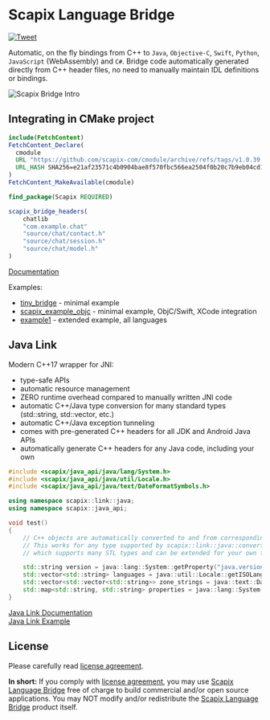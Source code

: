 ﻿# Scapix Language Bridge

[![Tweet](https://img.shields.io/twitter/url/http/shields.io.svg?style=social)](https://twitter.com/intent/tweet?text=Automatic%20bindings%20from%20C%2B%2B%20to%20Java%2C%20Objective-C%2C%20Swift%2C%20Python%2C%20JavaScript%20%28WebAssembly%29%20and%20C%23&url=https://github.com/scapix-com/scapix)

Automatic, on the fly bindings from C++ to `Java`, `Objective-C`, `Swift`, `Python`, `JavaScript` (WebAssembly) and `C#`.
Bridge code automatically generated directly from C++ header files, no need to manually maintain IDL definitions or bindings.

![Scapix Bridge Intro](https://www.scapix.com/img/scapix_intro.png)

## Integrating in CMake project

```cmake
include(FetchContent)
FetchContent_Declare(
  cmodule
  URL "https://github.com/scapix-com/cmodule/archive/refs/tags/v1.0.39.tar.gz"
  URL_HASH SHA256=e21af23571c4b0904bae8f570fbc566ea2504f0b20c7b9eb04cd1856cc6bba39
)
FetchContent_MakeAvailable(cmodule)

find_package(Scapix REQUIRED)

scapix_bridge_headers(
    chatlib
    "com.example.chat"
    "source/chat/contact.h"
    "source/chat/session.h"
    "source/chat/model.h"
)
```

[Documentation](https://www.scapix.com/)

Examples:

- [tiny_bridge](https://github.com/scapix-com/tiny_bridge) - minimal example
- [scapix_example_objc](https://github.com/scapix-com/scapix_example_objc) - minimal example, ObjC/Swift, XCode integration
- [example1](https://github.com/scapix-com/example1) - extended example, all languages

## Java Link

Modern C++17 wrapper for JNI:
- type-safe APIs
- automatic resource management
- ZERO runtime overhead compared to manually written JNI code
- automatic C++/Java type conversion for many standard types (std::string, std::vector, etc.)
- automatic C++/Java exception tunneling
- comes with pre-generated C++ headers for all JDK and Android Java APIs
- automatically generate C++ headers for any Java code, including your own

```cpp
#include <scapix/java_api/java/lang/System.h>
#include <scapix/java_api/java/util/Locale.h>
#include <scapix/java_api/java/text/DateFormatSymbols.h>

using namespace scapix::link::java;
using namespace scapix::java_api;

void test()
{
    // C++ objects are automatically converted to and from corresponding Java types.
    // This works for any type supported by scapix::link::java::convert<> interface,
    // which supports many STL types and can be extended for your own types.

    std::string version = java::lang::System::getProperty("java.version");
    std::vector<std::string> languages = java::util::Locale::getISOLanguages();
    std::vector<std::vector<std::string>> zone_strings = java::text::DateFormatSymbols::getInstance()->getZoneStrings();
    std::map<std::string, std::string> properties = java::lang::System::getProperties();
}
```

[Java Link Documentation](https://www.scapix.com/java_link)\
[Java Link Example](https://github.com/scapix-com/example2)

## License

Please carefully read [license agreement](LICENSE.txt).

**In short:**
If you comply with [license agreement](LICENSE.txt), you may use [Scapix Language Bridge](https://www.scapix.com) free of charge to build commercial and/or open source applications.
You may NOT modify and/or redistribute the [Scapix Language Bridge](https://www.scapix.com) product itself.
